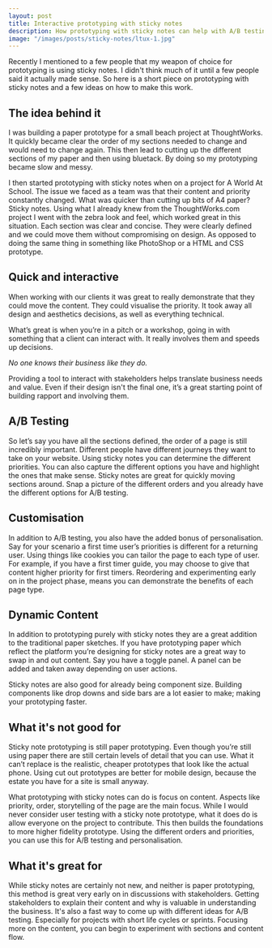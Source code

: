 ```yaml
---
layout: post
title: Interactive prototyping with sticky notes
description: How prototyping with sticky notes can help with A/B testing, personalisation and getting your stakeholders interacting. 
image: "/images/posts/sticky-notes/ltux-1.jpg"
---
```


Recently I mentioned to a few people that my weapon of choice for prototyping is using sticky notes. I didn't think much of it until a few people said it actually made sense. So here is a short piece on prototyping with sticky notes and a few ideas on how to make this work.

## The idea behind it
I was building a paper prototype for a small beach project at ThoughtWorks. It quickly became clear the order of my sections needed to change and would need to change again. This then lead to cutting up the different sections of my paper and then using bluetack. By doing so my prototyping became slow and messy.

I then started prototyping with sticky notes when on a project for A World At School. The issue we faced as a team was that their content and priority constantly changed. What was quicker than cutting up bits of A4 paper? Sticky notes. Using what I already knew from the ThoughtWorks.com project I went with the zebra look and feel, which worked great in this situation. Each section was clear and concise. They were clearly defined and we could move them without compromising on design. As opposed to doing the same thing in something like PhotoShop or a HTML and CSS prototype. 

## Quick and interactive
When working with our clients it was great to really demonstrate that they could move the content. They could visualise the priority. It took away all design and aesthetics decisions, as well as everything technical. 

What’s great is when you’re in a pitch or a workshop, going in with something that a client can interact with. It really involves them and speeds up decisions.

*No one knows their business like they do.*

Providing a tool to interact with stakeholders helps translate business needs and value. Even if their design isn't the final one, it’s a great starting point of building rapport and involving them.

## A/B Testing
So let’s say you have all the sections defined, the order of a page is still incredibly important. Different people have different journeys they want to take on your website. Using sticky notes you can determine the different priorities. You can also capture the different options you have and highlight the ones that make sense. Sticky notes are great for quickly moving sections around. Snap a picture of the different orders and you already have the different options for A/B testing.

## Customisation
In addition to A/B testing, you also have the added bonus of personalisation. Say for your scenario a first time user’s priorities is different for a returning user. Using things like cookies you can tailor the page to each type of user. For example, if you have a first timer guide, you may choose to give that content higher priority for first timers. Reordering and experimenting early on in the project phase, means you can demonstrate the benefits of each page type.

## Dynamic Content
In addition to prototyping purely with sticky notes they are a great addition to the traditional paper sketches. If you have prototyping paper which reflect the platform you’re designing for sticky notes are a great way to swap in and out content. Say you have a toggle panel. A panel can be added and taken away depending on user actions.

Sticky notes are also good for already being component size. Building components like drop downs and side bars are a lot easier to make; making your prototyping faster.

## What it's not good for
Sticky note prototyping is still paper prototyping. Even though you’re still using paper there are still certain levels of detail that you can use. What it can’t replace is the realistic, cheaper prototypes that look like the actual phone. Using cut out prototypes are better for mobile design, because the estate you have for a site is small anyway. 

What prototyping with sticky notes can do is focus on content. Aspects like priority, order, storytelling of the page are the main focus. While I would never consider user testing with a sticky note prototype, what it does do is allow everyone on the project to contribute. This then builds the foundations to more higher fidelity prototype. Using the different orders and priorities, you can use this for A/B testing and personalisation.
 
## What it's great for
While sticky notes are certainly not new, and neither is paper prototyping, this method is great very early on in discussions with stakeholders. Getting stakeholders to explain their content and why is valuable in understanding the business. It's also a fast way to come up with different ideas for A/B testing. Especially for projects with short life cycles or sprints. Focusing more on the content, you can begin to experiment with sections and content flow.